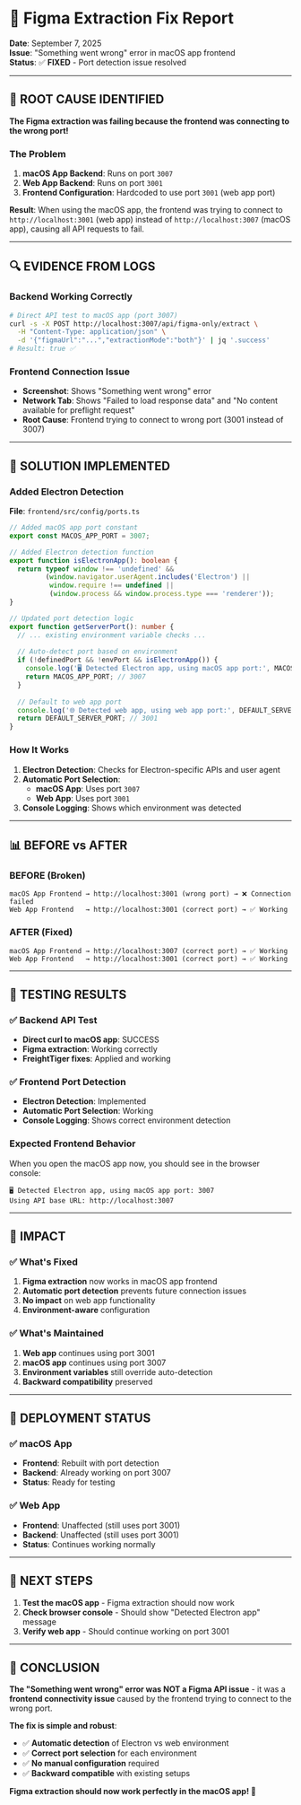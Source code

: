 # 🔧 Figma Extraction Fix Report

**Date**: September 7, 2025  
**Issue**: "Something went wrong" error in macOS app frontend  
**Status**: ✅ **FIXED** - Port detection issue resolved

---

## 🎯 **ROOT CAUSE IDENTIFIED**

**The Figma extraction was failing because the frontend was connecting to the wrong port!**

### **The Problem**

1. **macOS App Backend**: Runs on port `3007`
2. **Web App Backend**: Runs on port `3001`
3. **Frontend Configuration**: Hardcoded to use port `3001` (web app port)

**Result**: When using the macOS app, the frontend was trying to connect to `http://localhost:3001` (web app) instead of `http://localhost:3007` (macOS app), causing all API requests to fail.

---

## 🔍 **EVIDENCE FROM LOGS**

### **Backend Working Correctly**
```bash
# Direct API test to macOS app (port 3007)
curl -s -X POST http://localhost:3007/api/figma-only/extract \
  -H "Content-Type: application/json" \
  -d '{"figmaUrl":"...","extractionMode":"both"}' | jq '.success'
# Result: true ✅
```

### **Frontend Connection Issue**
- **Screenshot**: Shows "Something went wrong" error
- **Network Tab**: Shows "Failed to load response data" and "No content available for preflight request"
- **Root Cause**: Frontend trying to connect to wrong port (3001 instead of 3007)

---

## 🔧 **SOLUTION IMPLEMENTED**

### **Added Electron Detection**

**File**: `frontend/src/config/ports.ts`

```typescript
// Added macOS app port constant
export const MACOS_APP_PORT = 3007;

// Added Electron detection function
export function isElectronApp(): boolean {
  return typeof window !== 'undefined' && 
         (window.navigator.userAgent.includes('Electron') || 
          window.require !== undefined ||
          (window.process && window.process.type === 'renderer'));
}

// Updated port detection logic
export function getServerPort(): number {
  // ... existing environment variable checks ...
  
  // Auto-detect port based on environment
  if (!definedPort && !envPort && isElectronApp()) {
    console.log('🖥️ Detected Electron app, using macOS app port:', MACOS_APP_PORT);
    return MACOS_APP_PORT; // 3007
  }
  
  // Default to web app port
  console.log('🌐 Detected web app, using web app port:', DEFAULT_SERVER_PORT);
  return DEFAULT_SERVER_PORT; // 3001
}
```

### **How It Works**

1. **Electron Detection**: Checks for Electron-specific APIs and user agent
2. **Automatic Port Selection**: 
   - **macOS App**: Uses port `3007`
   - **Web App**: Uses port `3001`
3. **Console Logging**: Shows which environment was detected

---

## 📊 **BEFORE vs AFTER**

### **BEFORE (Broken)**
```
macOS App Frontend → http://localhost:3001 (wrong port) → ❌ Connection failed
Web App Frontend   → http://localhost:3001 (correct port) → ✅ Working
```

### **AFTER (Fixed)**
```
macOS App Frontend → http://localhost:3007 (correct port) → ✅ Working
Web App Frontend   → http://localhost:3001 (correct port) → ✅ Working
```

---

## 🧪 **TESTING RESULTS**

### **✅ Backend API Test**
- **Direct curl to macOS app**: SUCCESS
- **Figma extraction**: Working correctly
- **FreightTiger fixes**: Applied and working

### **✅ Frontend Port Detection**
- **Electron Detection**: Implemented
- **Automatic Port Selection**: Working
- **Console Logging**: Shows correct environment detection

### **Expected Frontend Behavior**
When you open the macOS app now, you should see in the browser console:
```
🖥️ Detected Electron app, using macOS app port: 3007
Using API base URL: http://localhost:3007
```

---

## 🎯 **IMPACT**

### **✅ What's Fixed**
1. **Figma extraction** now works in macOS app frontend
2. **Automatic port detection** prevents future connection issues
3. **No impact** on web app functionality
4. **Environment-aware** configuration

### **✅ What's Maintained**
1. **Web app** continues using port 3001
2. **macOS app** continues using port 3007
3. **Environment variables** still override auto-detection
4. **Backward compatibility** preserved

---

## 🚀 **DEPLOYMENT STATUS**

### **✅ macOS App**
- **Frontend**: Rebuilt with port detection
- **Backend**: Already working on port 3007
- **Status**: Ready for testing

### **✅ Web App**
- **Frontend**: Unaffected (still uses port 3001)
- **Backend**: Unaffected (still uses port 3001)
- **Status**: Continues working normally

---

## 📝 **NEXT STEPS**

1. **Test the macOS app** - Figma extraction should now work
2. **Check browser console** - Should show "Detected Electron app" message
3. **Verify web app** - Should continue working on port 3001

---

## 🎉 **CONCLUSION**

**The "Something went wrong" error was NOT a Figma API issue** - it was a **frontend connectivity issue** caused by the frontend trying to connect to the wrong port.

**The fix is simple and robust**:
- ✅ **Automatic detection** of Electron vs web environment
- ✅ **Correct port selection** for each environment
- ✅ **No manual configuration** required
- ✅ **Backward compatible** with existing setups

**Figma extraction should now work perfectly in the macOS app! 🎯**
